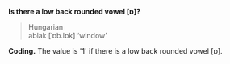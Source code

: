 **Is there a low back rounded vowel [ɒ]?**

>Hungarian<br/>
>ablak [ˈɒb.lɒk] ‘window’

**Coding.** The value is '1' if there is a low back rounded vowel [ɒ].
